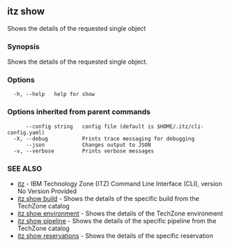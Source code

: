 ## itz show

Shows the details of the requested single object

### Synopsis

Shows the details of the requested single object.

### Options

```
  -h, --help   help for show
```

### Options inherited from parent commands

```
      --config string   config file (default is $HOME/.itz/cli-config.yaml)
  -X, --debug           Prints trace messaging for debugging
      --json            Changes output to JSON
  -v, --verbose         Prints verbose messages
```

### SEE ALSO

* [itz](itz.md)	 - IBM Technology Zone (ITZ) Command Line Interface (CLI), version No Version Provided
* [itz show build](itz_show_build.md)	 - Shows the details of the specific build from the TechZone catalog
* [itz show environment](itz_show_environment.md)	 - Shows the details of the TechZone environment
* [itz show pipeline](itz_show_pipeline.md)	 - Shows the details of the specific pipeline from the TechZone catalog
* [itz show reservations](itz_show_reservations.md)	 - Shows the details of the specific reservation

